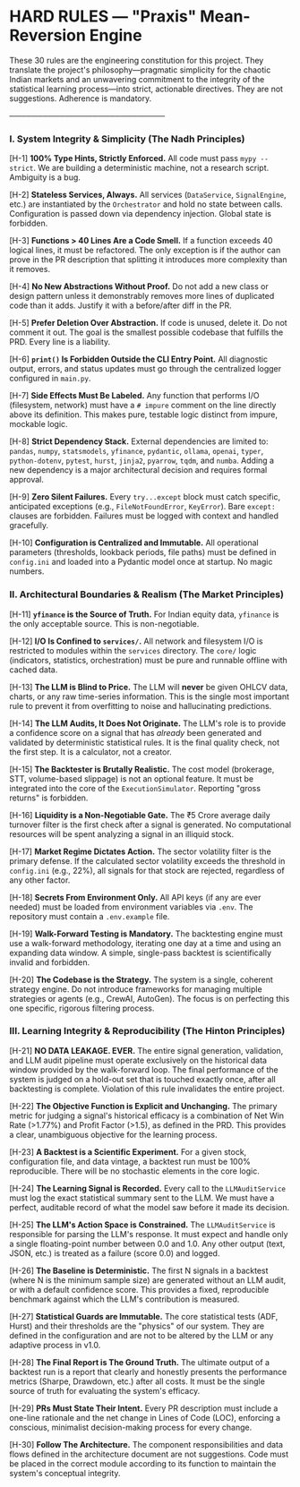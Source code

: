 # **HARD RULES — "Praxis" Mean-Reversion Engine**

These 30 rules are the engineering constitution for this project. They translate the project's philosophy—pragmatic simplicity for the chaotic Indian markets and an unwavering commitment to the integrity of the statistical learning process—into strict, actionable directives. They are not suggestions. Adherence is mandatory.

────────────────────────────

### I. System Integrity & Simplicity (The Nadh Principles)

[H-1] **100% Type Hints, Strictly Enforced.** All code must pass `mypy --strict`. We are building a deterministic machine, not a research script. Ambiguity is a bug.

[H-2] **Stateless Services, Always.** All services (`DataService`, `SignalEngine`, etc.) are instantiated by the `Orchestrator` and hold no state between calls. Configuration is passed down via dependency injection. Global state is forbidden.

[H-3] **Functions > 40 Lines Are a Code Smell.** If a function exceeds 40 logical lines, it must be refactored. The only exception is if the author can prove in the PR description that splitting it introduces more complexity than it removes.

[H-4] **No New Abstractions Without Proof.** Do not add a new class or design pattern unless it demonstrably removes more lines of duplicated code than it adds. Justify it with a before/after diff in the PR.

[H-5] **Prefer Deletion Over Abstraction.** If code is unused, delete it. Do not comment it out. The goal is the smallest possible codebase that fulfills the PRD. Every line is a liability.

[H-6] **`print()` Is Forbidden Outside the CLI Entry Point.** All diagnostic output, errors, and status updates must go through the centralized logger configured in `main.py`.

[H-7] **Side Effects Must Be Labeled.** Any function that performs I/O (filesystem, network) must have a `# impure` comment on the line directly above its definition. This makes pure, testable logic distinct from impure, mockable logic.

[H-8] **Strict Dependency Stack.** External dependencies are limited to: `pandas`, `numpy`, `statsmodels`, `yfinance`, `pydantic`, `ollama`, `openai`, `typer`, `python-dotenv`, `pytest`, `hurst`, `jinja2`, `pyarrow`, `tqdm`, and `numba`. Adding a new dependency is a major architectural decision and requires formal approval.

[H-9] **Zero Silent Failures.** Every `try...except` block must catch specific, anticipated exceptions (e.g., `FileNotFoundError`, `KeyError`). Bare `except:` clauses are forbidden. Failures must be logged with context and handled gracefully.

[H-10] **Configuration is Centralized and Immutable.** All operational parameters (thresholds, lookback periods, file paths) must be defined in `config.ini` and loaded into a Pydantic model once at startup. No magic numbers.

### II. Architectural Boundaries & Realism (The Market Principles)

[H-11] **`yfinance` is the Source of Truth.** For Indian equity data, `yfinance` is the only acceptable source. This is non-negotiable.

[H-12] **I/O Is Confined to `services/`.** All network and filesystem I/O is restricted to modules within the `services` directory. The `core/` logic (indicators, statistics, orchestration) must be pure and runnable offline with cached data.

[H-13] **The LLM is Blind to Price.** The LLM will **never** be given OHLCV data, charts, or any raw time-series information. This is the single most important rule to prevent it from overfitting to noise and hallucinating predictions.

[H-14] **The LLM Audits, It Does Not Originate.** The LLM's role is to provide a confidence score on a signal that has *already* been generated and validated by deterministic statistical rules. It is the final quality check, not the first step. It is a calculator, not a creator.

[H-15] **The Backtester is Brutally Realistic.** The cost model (brokerage, STT, volume-based slippage) is not an optional feature. It must be integrated into the core of the `ExecutionSimulator`. Reporting "gross returns" is forbidden.

[H-16] **Liquidity is a Non-Negotiable Gate.** The ₹5 Crore average daily turnover filter is the first check after a signal is generated. No computational resources will be spent analyzing a signal in an illiquid stock.

[H-17] **Market Regime Dictates Action.** The sector volatility filter is the primary defense. If the calculated sector volatility exceeds the threshold in `config.ini` (e.g., 22%), all signals for that stock are rejected, regardless of any other factor.

[H-18] **Secrets From Environment Only.** All API keys (if any are ever needed) must be loaded from environment variables via `.env`. The repository must contain a `.env.example` file.

[H-19] **Walk-Forward Testing is Mandatory.** The backtesting engine must use a walk-forward methodology, iterating one day at a time and using an expanding data window. A simple, single-pass backtest is scientifically invalid and forbidden.

[H-20] **The Codebase is the Strategy.** The system is a single, coherent strategy engine. Do not introduce frameworks for managing multiple strategies or agents (e.g., CrewAI, AutoGen). The focus is on perfecting this one specific, rigorous filtering process.

### III. Learning Integrity & Reproducibility (The Hinton Principles)

[H-21] **NO DATA LEAKAGE. EVER.** The entire signal generation, validation, and LLM audit pipeline must operate exclusively on the historical data window provided by the walk-forward loop. The final performance of the system is judged on a hold-out set that is touched exactly once, after all backtesting is complete. Violation of this rule invalidates the entire project.

[H-22] **The Objective Function is Explicit and Unchanging.** The primary metric for judging a signal's historical efficacy is a combination of Net Win Rate (>1.77%) and Profit Factor (>1.5), as defined in the PRD. This provides a clear, unambiguous objective for the learning process.

[H-23] **A Backtest is a Scientific Experiment.** For a given stock, configuration file, and data vintage, a backtest run must be 100% reproducible. There will be no stochastic elements in the core logic.

[H-24] **The Learning Signal is Recorded.** Every call to the `LLMAuditService` must log the exact statistical summary sent to the LLM. We must have a perfect, auditable record of what the model saw before it made its decision.

[H-25] **The LLM's Action Space is Constrained.** The `LLMAuditService` is responsible for parsing the LLM's response. It must expect and handle only a single floating-point number between 0.0 and 1.0. Any other output (text, JSON, etc.) is treated as a failure (score 0.0) and logged.

[H-26] **The Baseline is Deterministic.** The first N signals in a backtest (where N is the minimum sample size) are generated without an LLM audit, or with a default confidence score. This provides a fixed, reproducible benchmark against which the LLM's contribution is measured.

[H-27] **Statistical Guards are Immutable.** The core statistical tests (ADF, Hurst) and their thresholds are the "physics" of our system. They are defined in the configuration and are not to be altered by the LLM or any adaptive process in v1.0.

[H-28] **The Final Report is The Ground Truth.** The ultimate output of a backtest run is a report that clearly and honestly presents the performance metrics (Sharpe, Drawdown, etc.) after all costs. It must be the single source of truth for evaluating the system's efficacy.

[H-29] **PRs Must State Their Intent.** Every PR description must include a one-line rationale and the net change in Lines of Code (LOC), enforcing a conscious, minimalist decision-making process for every change.

[H-30] **Follow The Architecture.** The component responsibilities and data flows defined in the architecture document are not suggestions. Code must be placed in the correct module according to its function to maintain the system's conceptual integrity.